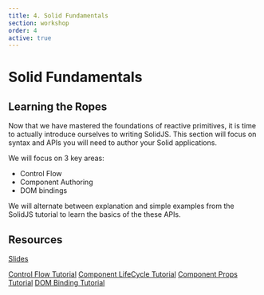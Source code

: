 ```yaml
---
title: 4. Solid Fundamentals
section: workshop
order: 4
active: true
---
```


# Solid Fundamentals

## Learning the Ropes

Now that we have mastered the foundations of reactive primitives, it is time to actually introduce ourselves to writing SolidJS. This section will focus on syntax and APIs you will need to author your Solid applications.

We will focus on 3 key areas:

* Control Flow
* Component Authoring
* DOM bindings

We will alternate between explanation and simple examples from the SolidJS tutorial to learn the basics of the these APIs.

## Resources

[Slides](https://docs.google.com/presentation/d/19rIBe0jFsWkJU-vilJacruCLgNMnRdIkE4Klm9crWOQ/edit?usp=sharing)

[Control Flow Tutorial](https://www.solidjs.com/tutorial/flow_show)
[Component LifeCycle Tutorial](https://www.solidjs.com/tutorial/lifecycles_onmount)
[Component Props Tutorial](https://www.solidjs.com/tutorial/props_defaults)
[DOM Binding Tutorial](https://www.solidjs.com/tutorial/bindings_events)